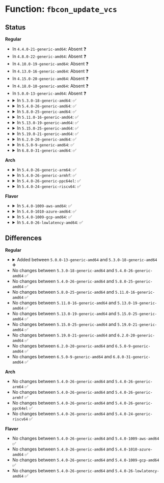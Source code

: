 # Function: <code>fbcon_update_vcs</code>

## Status
<b>Regular</b>
<ul>
<li>
In <code>4.4.0-21-generic-amd64</code>: Absent ❓
</li>
<li>
In <code>4.8.0-22-generic-amd64</code>: Absent ❓
</li>
<li>
In <code>4.10.0-19-generic-amd64</code>: Absent ❓
</li>
<li>
In <code>4.13.0-16-generic-amd64</code>: Absent ❓
</li>
<li>
In <code>4.15.0-20-generic-amd64</code>: Absent ❓
</li>
<li>
In <code>4.18.0-10-generic-amd64</code>: Absent ❓
</li>
<li>
In <code>5.0.0-13-generic-amd64</code>: Absent ❓
</li>
<li>
<details>
<summary>In <code>5.3.0-18-generic-amd64</code>: ✅</summary>

```c
void fbcon_update_vcs(struct fb_info * info, bool all)
```

```json
{
  "name": "fbcon_update_vcs",
  "collision_type": "Unique Global",
  "inline_type": "No",
  "funcs": [
    {
      "addr": 18446744071584760064,
      "name": "fbcon_update_vcs",
      "external": true,
      "loc": "drivers/video/fbdev/core/fbcon.c:3033",
      "file": "drivers/video/fbdev/core/fbcon.c",
      "inline": "seen, unknown",
      "caller_inline": [],
      "caller_func": [
        "drivers/video/fbdev/core/fbmem.c:fb_set_var"
      ]
    }
  ],
  "symbols": [
    {
      "addr": 18446744071584760064,
      "name": "fbcon_update_vcs",
      "section": ".text",
      "bind": "STB_GLOBAL",
      "size": 28
    }
  ]
}
```
</details>
</li>
<li>
<details>
<summary>In <code>5.4.0-26-generic-amd64</code>: ✅</summary>

```c
void fbcon_update_vcs(struct fb_info * info, bool all)
```

```json
{
  "name": "fbcon_update_vcs",
  "collision_type": "Unique Global",
  "inline_type": "No",
  "funcs": [
    {
      "addr": 18446744071584894880,
      "name": "fbcon_update_vcs",
      "external": true,
      "loc": "drivers/video/fbdev/core/fbcon.c:3033",
      "file": "drivers/video/fbdev/core/fbcon.c",
      "inline": "seen, unknown",
      "caller_inline": [],
      "caller_func": [
        "drivers/video/fbdev/core/fbmem.c:fb_set_var"
      ]
    }
  ],
  "symbols": [
    {
      "addr": 18446744071584894880,
      "name": "fbcon_update_vcs",
      "section": ".text",
      "bind": "STB_GLOBAL",
      "size": 28
    }
  ]
}
```
</details>
</li>
<li>
<details>
<summary>In <code>5.8.0-25-generic-amd64</code>: ✅</summary>

```c
void fbcon_update_vcs(struct fb_info * info, bool all)
```

```json
{
  "name": "fbcon_update_vcs",
  "collision_type": "Unique Global",
  "inline_type": "No",
  "funcs": [
    {
      "addr": 18446744071585598480,
      "name": "fbcon_update_vcs",
      "external": true,
      "loc": "drivers/video/fbdev/core/fbcon.c:2742",
      "file": "drivers/video/fbdev/core/fbcon.c",
      "inline": "seen, unknown",
      "caller_inline": [],
      "caller_func": [
        "drivers/video/fbdev/core/fbmem.c:do_fb_ioctl",
        "drivers/video/fbdev/core/fbsysfs.c:store_virtual",
        "drivers/video/fbdev/core/fbsysfs.c:store_rotate",
        "drivers/video/fbdev/core/fbsysfs.c:store_bpp",
        "drivers/video/fbdev/core/fbsysfs.c:store_mode"
      ]
    }
  ],
  "symbols": [
    {
      "addr": 18446744071585598480,
      "name": "fbcon_update_vcs",
      "section": ".text",
      "bind": "STB_GLOBAL",
      "size": 28
    }
  ]
}
```
</details>
</li>
<li>
<details>
<summary>In <code>5.11.0-16-generic-amd64</code>: ✅</summary>

```c
void fbcon_update_vcs(struct fb_info * info, bool all)
```

```json
{
  "name": "fbcon_update_vcs",
  "collision_type": "Unique Global",
  "inline_type": "No",
  "funcs": [
    {
      "addr": 18446744071585730640,
      "name": "fbcon_update_vcs",
      "external": true,
      "loc": "drivers/video/fbdev/core/fbcon.c:2699",
      "file": "drivers/video/fbdev/core/fbcon.c",
      "inline": "seen, unknown",
      "caller_inline": [],
      "caller_func": [
        "drivers/video/fbdev/core/fbmem.c:do_fb_ioctl",
        "drivers/video/fbdev/core/fbsysfs.c:store_virtual",
        "drivers/video/fbdev/core/fbsysfs.c:store_rotate",
        "drivers/video/fbdev/core/fbsysfs.c:store_bpp",
        "drivers/video/fbdev/core/fbsysfs.c:store_mode"
      ]
    }
  ],
  "symbols": [
    {
      "addr": 18446744071585730640,
      "name": "fbcon_update_vcs",
      "section": ".text",
      "bind": "STB_GLOBAL",
      "size": 28
    }
  ]
}
```
</details>
</li>
<li>
<details>
<summary>In <code>5.13.0-19-generic-amd64</code>: ✅</summary>

```c
void fbcon_update_vcs(struct fb_info * info, bool all)
```

```json
{
  "name": "fbcon_update_vcs",
  "collision_type": "Unique Global",
  "inline_type": "No",
  "funcs": [
    {
      "addr": 18446744071585611072,
      "name": "fbcon_update_vcs",
      "external": true,
      "loc": "drivers/video/fbdev/core/fbcon.c:2691",
      "file": "drivers/video/fbdev/core/fbcon.c",
      "inline": "seen, unknown",
      "caller_inline": [],
      "caller_func": [
        "drivers/video/fbdev/core/fbmem.c:do_fb_ioctl",
        "drivers/video/fbdev/core/fbsysfs.c:store_virtual",
        "drivers/video/fbdev/core/fbsysfs.c:store_rotate",
        "drivers/video/fbdev/core/fbsysfs.c:store_bpp",
        "drivers/video/fbdev/core/fbsysfs.c:store_mode"
      ]
    }
  ],
  "symbols": [
    {
      "addr": 18446744071585611072,
      "name": "fbcon_update_vcs",
      "section": ".text",
      "bind": "STB_GLOBAL",
      "size": 28
    }
  ]
}
```
</details>
</li>
<li>
<details>
<summary>In <code>5.15.0-25-generic-amd64</code>: ✅</summary>

```c
void fbcon_update_vcs(struct fb_info * info, bool all)
```

```json
{
  "name": "fbcon_update_vcs",
  "collision_type": "Unique Global",
  "inline_type": "No",
  "funcs": [
    {
      "addr": 18446744071586083696,
      "name": "fbcon_update_vcs",
      "external": true,
      "loc": "drivers/video/fbdev/core/fbcon.c:2736",
      "file": "drivers/video/fbdev/core/fbcon.c",
      "inline": "seen, unknown",
      "caller_inline": [],
      "caller_func": [
        "drivers/video/fbdev/core/fbmem.c:do_fb_ioctl",
        "drivers/video/fbdev/core/fbsysfs.c:store_virtual",
        "drivers/video/fbdev/core/fbsysfs.c:store_rotate",
        "drivers/video/fbdev/core/fbsysfs.c:store_bpp",
        "drivers/video/fbdev/core/fbsysfs.c:store_mode"
      ]
    }
  ],
  "symbols": [
    {
      "addr": 18446744071586083696,
      "name": "fbcon_update_vcs",
      "section": ".text",
      "bind": "STB_GLOBAL",
      "size": 28
    }
  ]
}
```
</details>
</li>
<li>
<details>
<summary>In <code>5.19.0-21-generic-amd64</code>: ✅</summary>

```c
void fbcon_update_vcs(struct fb_info * info, bool all)
```

```json
{
  "name": "fbcon_update_vcs",
  "collision_type": "Unique Global",
  "inline_type": "No",
  "funcs": [
    {
      "addr": 18446744071587319600,
      "name": "fbcon_update_vcs",
      "external": true,
      "loc": "drivers/video/fbdev/core/fbcon.c:2751",
      "file": "drivers/video/fbdev/core/fbcon.c",
      "inline": "seen, unknown",
      "caller_inline": [],
      "caller_func": [
        "drivers/video/fbdev/core/fbmem.c:do_fb_ioctl",
        "drivers/video/fbdev/core/fbsysfs.c:activate"
      ]
    }
  ],
  "symbols": [
    {
      "addr": 18446744071587319600,
      "name": "fbcon_update_vcs",
      "section": ".text",
      "bind": "STB_GLOBAL",
      "size": 44
    }
  ]
}
```
</details>
</li>
<li>
<details>
<summary>In <code>6.2.0-20-generic-amd64</code>: ✅</summary>

```c
void fbcon_update_vcs(struct fb_info * info, bool all)
```

```json
{
  "name": "fbcon_update_vcs",
  "collision_type": "Unique Global",
  "inline_type": "No",
  "funcs": [
    {
      "addr": 18446744071588561088,
      "name": "fbcon_update_vcs",
      "external": true,
      "loc": "drivers/video/fbdev/core/fbcon.c:2749",
      "file": "drivers/video/fbdev/core/fbcon.c",
      "inline": "seen, unknown",
      "caller_inline": [],
      "caller_func": [
        "drivers/video/fbdev/core/fbmem.c:do_fb_ioctl",
        "drivers/video/fbdev/core/fbsysfs.c:activate"
      ]
    }
  ],
  "symbols": [
    {
      "addr": 18446744071588561088,
      "name": "fbcon_update_vcs",
      "section": ".text",
      "bind": "STB_GLOBAL",
      "size": 44
    }
  ]
}
```
</details>
</li>
<li>
<details>
<summary>In <code>6.5.0-9-generic-amd64</code>: ✅</summary>

```c
void fbcon_update_vcs(struct fb_info * info, bool all)
```

```json
{
  "name": "fbcon_update_vcs",
  "collision_type": "Unique Global",
  "inline_type": "No",
  "funcs": [
    {
      "addr": 18446744071588839840,
      "name": "fbcon_update_vcs",
      "external": true,
      "loc": "drivers/video/fbdev/core/fbcon.c:2742",
      "file": "drivers/video/fbdev/core/fbcon.c",
      "inline": "seen, unknown",
      "caller_inline": [],
      "caller_func": [
        "drivers/video/fbdev/core/fbmem.c:do_fb_ioctl",
        "drivers/video/fbdev/core/fbsysfs.c:activate"
      ]
    }
  ],
  "symbols": [
    {
      "addr": 18446744071588839840,
      "name": "fbcon_update_vcs",
      "section": ".text",
      "bind": "STB_GLOBAL",
      "size": 44
    }
  ]
}
```
</details>
</li>
<li>
<details>
<summary>In <code>6.8.0-31-generic-amd64</code>: ✅</summary>

```c
void fbcon_update_vcs(struct fb_info * info, bool all)
```

```json
{
  "name": "fbcon_update_vcs",
  "collision_type": "Unique Global",
  "inline_type": "No",
  "funcs": [
    {
      "addr": 18446744071589142688,
      "name": "fbcon_update_vcs",
      "external": true,
      "loc": "drivers/video/fbdev/core/fbcon.c:2742",
      "file": "drivers/video/fbdev/core/fbcon.c",
      "inline": "seen, unknown",
      "caller_inline": [],
      "caller_func": [
        "drivers/video/fbdev/core/fb_chrdev.c:do_fb_ioctl",
        "drivers/video/fbdev/core/fbsysfs.c:activate"
      ]
    }
  ],
  "symbols": [
    {
      "addr": 18446744071589142688,
      "name": "fbcon_update_vcs",
      "section": ".text",
      "bind": "STB_GLOBAL",
      "size": 44
    }
  ]
}
```
</details>
</li>
</ul>
<b>Arch</b>
<ul>
<li>
<details>
<summary>In <code>5.4.0-26-generic-arm64</code>: ✅</summary>

```c
void fbcon_update_vcs(struct fb_info * info, bool all)
```

```json
{
  "name": "fbcon_update_vcs",
  "collision_type": "Unique Global",
  "inline_type": "No",
  "funcs": [
    {
      "addr": 18446603336497291504,
      "name": "fbcon_update_vcs",
      "external": true,
      "loc": "drivers/video/fbdev/core/fbcon.c:3033",
      "file": "drivers/video/fbdev/core/fbcon.c",
      "inline": "seen, unknown",
      "caller_inline": [],
      "caller_func": [
        "drivers/video/fbdev/core/fbmem.c:fb_set_var"
      ]
    }
  ],
  "symbols": [
    {
      "addr": 18446603336497291504,
      "name": "fbcon_update_vcs",
      "section": ".text",
      "bind": "STB_GLOBAL",
      "size": 68
    }
  ]
}
```
</details>
</li>
<li>
<details>
<summary>In <code>5.4.0-26-generic-armhf</code>: ✅</summary>

```c
void fbcon_update_vcs(struct fb_info * info, bool all)
```

```json
{
  "name": "fbcon_update_vcs",
  "collision_type": "Unique Global",
  "inline_type": "No",
  "funcs": [
    {
      "addr": 3230467172,
      "name": "fbcon_update_vcs",
      "external": true,
      "loc": "drivers/video/fbdev/core/fbcon.c:3033",
      "file": "drivers/video/fbdev/core/fbcon.c",
      "inline": "seen, unknown",
      "caller_inline": [],
      "caller_func": [
        "drivers/video/fbdev/core/fbmem.c:fb_set_var"
      ]
    }
  ],
  "symbols": [
    {
      "addr": 3230467172,
      "name": "fbcon_update_vcs",
      "section": ".text",
      "bind": "STB_GLOBAL",
      "size": 44
    }
  ]
}
```
</details>
</li>
<li>
<details>
<summary>In <code>5.4.0-26-generic-ppc64el</code>: ✅</summary>

```c
void fbcon_update_vcs(struct fb_info * info, bool all)
```

```json
{
  "name": "fbcon_update_vcs",
  "collision_type": "Unique Global",
  "inline_type": "No",
  "funcs": [
    {
      "addr": 13835058055291276848,
      "name": "fbcon_update_vcs",
      "external": true,
      "loc": "drivers/video/fbdev/core/fbcon.c:3033",
      "file": "drivers/video/fbdev/core/fbcon.c",
      "inline": "seen, unknown",
      "caller_inline": [],
      "caller_func": [
        "drivers/video/fbdev/core/fbmem.c:fb_set_var"
      ]
    }
  ],
  "symbols": [
    {
      "addr": 13835058055291276848,
      "name": "fbcon_update_vcs",
      "section": ".text",
      "bind": "STB_GLOBAL",
      "size": 36
    }
  ]
}
```
</details>
</li>
<li>
<details>
<summary>In <code>5.4.0-24-generic-riscv64</code>: ✅</summary>

```c
void fbcon_update_vcs(struct fb_info * info, bool all)
```

```json
{
  "name": "fbcon_update_vcs",
  "collision_type": "Unique Global",
  "inline_type": "No",
  "funcs": [
    {
      "addr": 18446743936275823164,
      "name": "fbcon_update_vcs",
      "external": true,
      "loc": "drivers/video/fbdev/core/fbcon.c:3033",
      "file": "drivers/video/fbdev/core/fbcon.c",
      "inline": "seen, unknown",
      "caller_inline": [],
      "caller_func": [
        "drivers/video/fbdev/core/fbmem.c:fb_set_var"
      ]
    }
  ],
  "symbols": [
    {
      "addr": 18446743936275823164,
      "name": "fbcon_update_vcs",
      "section": ".text",
      "bind": "STB_GLOBAL",
      "size": 72
    }
  ]
}
```
</details>
</li>
</ul>
<b>Flavor</b>
<ul>
<li>
<details>
<summary>In <code>5.4.0-1009-aws-amd64</code>: ✅</summary>

```c
void fbcon_update_vcs(struct fb_info * info, bool all)
```

```json
{
  "name": "fbcon_update_vcs",
  "collision_type": "Unique Global",
  "inline_type": "No",
  "funcs": [
    {
      "addr": 18446744071584846032,
      "name": "fbcon_update_vcs",
      "external": true,
      "loc": "drivers/video/fbdev/core/fbcon.c:3033",
      "file": "drivers/video/fbdev/core/fbcon.c",
      "inline": "seen, unknown",
      "caller_inline": [],
      "caller_func": [
        "drivers/video/fbdev/core/fbmem.c:fb_set_var"
      ]
    }
  ],
  "symbols": [
    {
      "addr": 18446744071584846032,
      "name": "fbcon_update_vcs",
      "section": ".text",
      "bind": "STB_GLOBAL",
      "size": 28
    }
  ]
}
```
</details>
</li>
<li>
<details>
<summary>In <code>5.4.0-1010-azure-amd64</code>: ✅</summary>

```c
void fbcon_update_vcs(struct fb_info * info, bool all)
```

```json
{
  "name": "fbcon_update_vcs",
  "collision_type": "Unique Global",
  "inline_type": "No",
  "funcs": [
    {
      "addr": 18446744071584775856,
      "name": "fbcon_update_vcs",
      "external": true,
      "loc": "drivers/video/fbdev/core/fbcon.c:3033",
      "file": "drivers/video/fbdev/core/fbcon.c",
      "inline": "seen, unknown",
      "caller_inline": [],
      "caller_func": [
        "drivers/video/fbdev/core/fbmem.c:fb_set_var"
      ]
    }
  ],
  "symbols": [
    {
      "addr": 18446744071584775856,
      "name": "fbcon_update_vcs",
      "section": ".text",
      "bind": "STB_GLOBAL",
      "size": 28
    }
  ]
}
```
</details>
</li>
<li>
<details>
<summary>In <code>5.4.0-1009-gcp-amd64</code>: ✅</summary>

```c
void fbcon_update_vcs(struct fb_info * info, bool all)
```

```json
{
  "name": "fbcon_update_vcs",
  "collision_type": "Unique Global",
  "inline_type": "No",
  "funcs": [
    {
      "addr": 18446744071584847456,
      "name": "fbcon_update_vcs",
      "external": true,
      "loc": "drivers/video/fbdev/core/fbcon.c:3033",
      "file": "drivers/video/fbdev/core/fbcon.c",
      "inline": "seen, unknown",
      "caller_inline": [],
      "caller_func": [
        "drivers/video/fbdev/core/fbmem.c:fb_set_var"
      ]
    }
  ],
  "symbols": [
    {
      "addr": 18446744071584847456,
      "name": "fbcon_update_vcs",
      "section": ".text",
      "bind": "STB_GLOBAL",
      "size": 28
    }
  ]
}
```
</details>
</li>
<li>
<details>
<summary>In <code>5.4.0-26-lowlatency-amd64</code>: ✅</summary>

```c
void fbcon_update_vcs(struct fb_info * info, bool all)
```

```json
{
  "name": "fbcon_update_vcs",
  "collision_type": "Unique Global",
  "inline_type": "No",
  "funcs": [
    {
      "addr": 18446744071584952544,
      "name": "fbcon_update_vcs",
      "external": true,
      "loc": "drivers/video/fbdev/core/fbcon.c:3033",
      "file": "drivers/video/fbdev/core/fbcon.c",
      "inline": "seen, unknown",
      "caller_inline": [],
      "caller_func": [
        "drivers/video/fbdev/core/fbmem.c:fb_set_var"
      ]
    }
  ],
  "symbols": [
    {
      "addr": 18446744071584952544,
      "name": "fbcon_update_vcs",
      "section": ".text",
      "bind": "STB_GLOBAL",
      "size": 28
    }
  ]
}
```
</details>
</li>
</ul>

## Differences
<b>Regular</b>
<ul>
<li>
<details>
<summary>Added between <code>5.0.0-13-generic-amd64</code> and <code>5.3.0-18-generic-amd64</code> ➕</summary>

```c
void fbcon_update_vcs(struct fb_info * info, bool all)
```
</details>
</li>
<li>
No changes between <code>5.3.0-18-generic-amd64</code> and <code>5.4.0-26-generic-amd64</code> ✅
</li>
<li>
No changes between <code>5.4.0-26-generic-amd64</code> and <code>5.8.0-25-generic-amd64</code> ✅
</li>
<li>
No changes between <code>5.8.0-25-generic-amd64</code> and <code>5.11.0-16-generic-amd64</code> ✅
</li>
<li>
No changes between <code>5.11.0-16-generic-amd64</code> and <code>5.13.0-19-generic-amd64</code> ✅
</li>
<li>
No changes between <code>5.13.0-19-generic-amd64</code> and <code>5.15.0-25-generic-amd64</code> ✅
</li>
<li>
No changes between <code>5.15.0-25-generic-amd64</code> and <code>5.19.0-21-generic-amd64</code> ✅
</li>
<li>
No changes between <code>5.19.0-21-generic-amd64</code> and <code>6.2.0-20-generic-amd64</code> ✅
</li>
<li>
No changes between <code>6.2.0-20-generic-amd64</code> and <code>6.5.0-9-generic-amd64</code> ✅
</li>
<li>
No changes between <code>6.5.0-9-generic-amd64</code> and <code>6.8.0-31-generic-amd64</code> ✅
</li>
</ul>
<b>Arch</b>
<ul>
<li>
No changes between <code>5.4.0-26-generic-amd64</code> and <code>5.4.0-26-generic-arm64</code> ✅
</li>
<li>
No changes between <code>5.4.0-26-generic-amd64</code> and <code>5.4.0-26-generic-armhf</code> ✅
</li>
<li>
No changes between <code>5.4.0-26-generic-amd64</code> and <code>5.4.0-26-generic-ppc64el</code> ✅
</li>
<li>
No changes between <code>5.4.0-26-generic-amd64</code> and <code>5.4.0-24-generic-riscv64</code> ✅
</li>
</ul>
<b>Flavor</b>
<ul>
<li>
No changes between <code>5.4.0-26-generic-amd64</code> and <code>5.4.0-1009-aws-amd64</code> ✅
</li>
<li>
No changes between <code>5.4.0-26-generic-amd64</code> and <code>5.4.0-1010-azure-amd64</code> ✅
</li>
<li>
No changes between <code>5.4.0-26-generic-amd64</code> and <code>5.4.0-1009-gcp-amd64</code> ✅
</li>
<li>
No changes between <code>5.4.0-26-generic-amd64</code> and <code>5.4.0-26-lowlatency-amd64</code> ✅
</li>
</ul>
